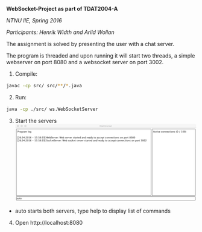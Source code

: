 **WebSocket-Project as part of  TDAT2004-A**

*NTNU IIE, Spring 2016*

*Participants: Henrik Width and Arild Wollan*

The assignment is solved by presenting the user with a chat server.

The program is threaded and upon running it will start two threads, a simple webserver on port 8080 and a websocket server on port 3002.

1. Compile:
```sh
javac -cp src/ src/**/*.java
```

2. Run:
```sh
java -cp ./src/ ws.WebSocketServer
```

3. Start the servers
![Console started](https://raw.githubusercontent.com/ArildWollan/WebSocket/master/doc/console.png?token=AEeDt0uSeiStyOk9pkAhqIwkwpayFh50ks5XKJGVwA%3D%3D)

  - auto starts both servers, type help to display list of commands

4. Open http://localhost:8080
